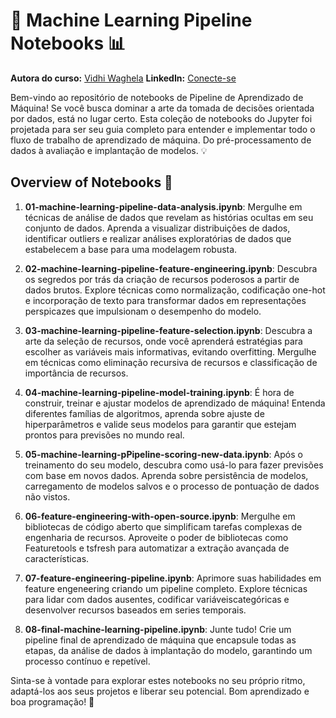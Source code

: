 # 🚀 Machine Learning Pipeline Notebooks 📊

**Autora do curso:** [Vidhi Waghela](https://github.com/Vidhi1290/Machine-learning-Pipeline)
**LinkedIn:**  [Conecte-se](https://www.linkedin.com/in/vidhi-waghela-434663198/)

Bem-vindo ao repositório de notebooks de Pipeline de Aprendizado de Máquina! Se você busca dominar a arte da tomada de decisões orientada por dados, está no lugar certo. Esta coleção de notebooks do Jupyter foi projetada para ser seu guia completo para entender e implementar todo o fluxo de trabalho de aprendizado de máquina. Do pré-processamento de dados à avaliação e implantação de modelos. 💡

## Overview of Notebooks 📝

1. **01-machine-learning-pipeline-data-analysis.ipynb**: Mergulhe em técnicas de análise de dados que revelam as histórias ocultas em seu conjunto de dados. Aprenda a visualizar distribuições de dados, identificar outliers e realizar análises exploratórias de dados que estabelecem a base para uma modelagem robusta.

2. **02-machine-learning-pipeline-feature-engineering.ipynb**: Descubra os segredos por trás da criação de recursos poderosos a partir de dados brutos. Explore técnicas como normalização, codificação one-hot e incorporação de texto para transformar dados em representações perspicazes que impulsionam o desempenho do modelo.

3. **03-machine-learning-pipeline-feature-selection.ipynb**: Descubra a arte da seleção de recursos, onde você aprenderá estratégias para escolher as variáveis ​​mais informativas, evitando overfitting. Mergulhe em técnicas como eliminação recursiva de recursos e classificação de importância de recursos.

4. **04-machine-learning-pipeline-model-training.ipynb**: É hora de construir, treinar e ajustar modelos de aprendizado de máquina! Entenda diferentes famílias de algoritmos, aprenda sobre ajuste de hiperparâmetros e valide seus modelos para garantir que estejam prontos para previsões no mundo real.

5. **05-machine-learning-pPipeline-scoring-new-data.ipynb**:  Após o treinamento do seu modelo, descubra como usá-lo para fazer previsões com base em novos dados. Aprenda sobre persistência de modelos, carregamento de modelos salvos e o processo de pontuação de dados não vistos.

6. **06-feature-engineering-with-open-source.ipynb**: Mergulhe em bibliotecas de código aberto que simplificam tarefas complexas de engenharia de recursos. Aproveite o poder de bibliotecas como Featuretools e tsfresh para automatizar a extração avançada de características.

7. **07-feature-engineering-pipeline.ipynb**: Aprimore suas habilidades em feature engeneering criando um pipeline completo. Explore técnicas para lidar com dados ausentes, codificar variáveis ​​categóricas e desenvolver recursos baseados em series temporais.

8. **08-final-machine-learning-pipeline.ipynb**: Junte tudo! Crie um pipeline final de aprendizado de máquina que encapsule todas as etapas, da análise de dados à implantação do modelo, garantindo um processo contínuo e repetível.

Sinta-se à vontade para explorar estes notebooks no seu próprio ritmo, adaptá-los aos seus projetos e liberar seu potencial. Bom aprendizado e boa programação! 🎉
